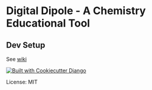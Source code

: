 # Digital Dipole - A Chemistry Educational Tool

## Dev Setup

See [wiki](https://github.com/347S24/347-final-project-digitaldipole/wiki)

[![Built with Cookiecutter Django](https://img.shields.io/badge/built%20with-Cookiecutter%20Django-ff69b4.svg?logo=cookiecutter)](https://github.com/cookiecutter/cookiecutter-django/)

License: MIT
